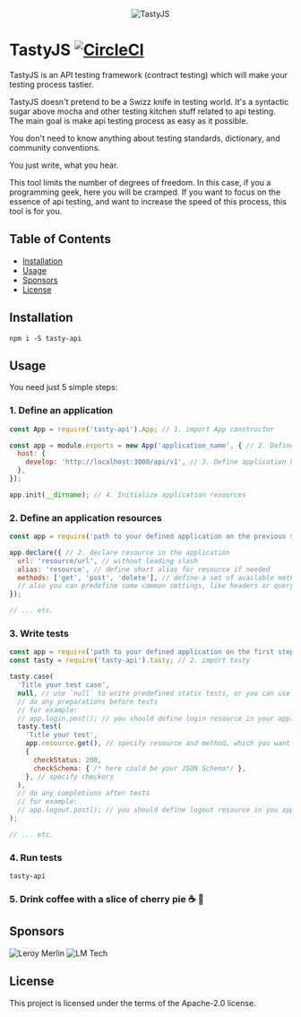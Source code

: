 <p align="center">
  <img alt="TastyJS" src="https://raw.githubusercontent.com/tasty-api/tasty/master/src/assets/logos/tasty-new.svg" />
</p>

# TastyJS [![CircleCI](https://circleci.com/gh/tasty-api/tasty/tree/master.svg?style=svg)](https://circleci.com/gh/tasty-api/tasty/tree/master)

TastyJS is an API testing framework (contract testing) which will make your testing process tastier.

TastyJS doesn't pretend to be a Swizz knife in testing world. It's a syntactic sugar above mocha and other testing kitchen
stuff related to api testing. The main goal is make api testing process as easy as it possible.

You don't need to know anything about testing standards, dictionary, and community conventions.

You just write, what you hear.

This tool limits the number of degrees of freedom. In this case, if you a programming geek, here you will be cramped.
If you want to focus on the essence of api testing, and want to increase the speed of this process, this tool is for you.

## Table of Contents

- [Installation](#installation)
- [Usage](#usage)
- [Sponsors](#sponsors)
- [License](#license)

## Installation

```shell
npm i -S tasty-api
```

## Usage

You need just 5 simple steps:

### 1. Define an application

```javascript
const App = require('tasty-api').App; // 1. import App constructor

const app = module.exports = new App('application_name', { // 2. Define application name
  host: {
    develop: 'http://localhost:3000/api/v1', // 3. Define application hosts by environments (develop by default)
  },
});

app.init(__dirname); // 4. Initialize application resources
```

### 2. Define an application resources

```javascript
const app = require('path to your defined application on the previous step'); // 1. import your defined application

app.declare({ // 2. declare resource in the application
  url: 'resource/url', // without leading slash
  alias: 'resource', // define short alias for resource if needed
  methods: ['get', 'post', 'delete'], // define a set of available methods for resource
  // also you can predefine some common settings, like headers or query parameters, which will be set by default
});

// ... etc.
```

### 3. Write tests

```javascript
const app = require('path to your defined application on the first step'); // 1. import your defined application
const tasty = require('tasty-api').tasty; // 2. import tasty

tasty.case(
  'Title your test case',
  null, // use `null` to write predefined static tests, or you can use any preparation here to get data based on which tests will be formed
  // do any preparations before tests
  // for example:
  // app.login.post(); // you should define login resource in your application
  tasty.test(
    'Title your test',
    app.resource.get(), // specify resource and method, which you want to test
    {
      checkStatus: 200,
      checkSchema: { /* here could be your JSON Schema*/ },
    }, // specify checkers
  ),
  // do any completions after tests
  // for example:
  // app.logout.post(); // you should define logout resource in you application
);

// ... etc.
```

### 4. Run tests

```shell
tasty-api
```

### 5. Drink coffee with a slice of cherry pie :coffee: :cake:

## Sponsors
![Leroy Merlin](https://raw.githubusercontent.com/tasty-api/tasty/master/src/assets/sponsors/LM.svg)
![LM Tech](https://raw.githubusercontent.com/tasty-api/tasty/master/src/assets/sponsors/LM-tech.svg)

## License
This project is licensed under the terms of the Apache-2.0 license.

